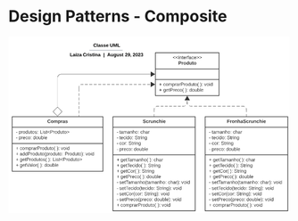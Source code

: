 <p align = center>
<h1> Design Patterns - Composite </h1>
 
  ![designpatternsStrategy](https://github.com/LaizaCristina/bertoti/blob/main/ENGENHARIA%20SOFTWARE%203/COMPOSITE/image/diagrama%20UML.png)
  </p>

